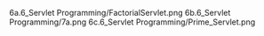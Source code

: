 

6a.6_Servlet Programming/FactorialServlet.png
6b.6_Servlet Programming/7a.png
6c.6_Servlet Programming/Prime_Servlet.png
